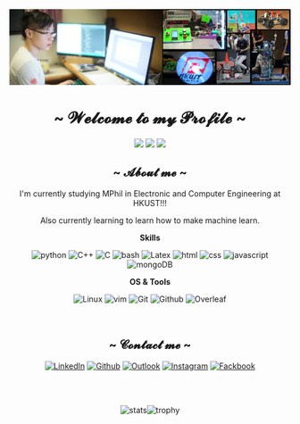 <div {width:300px;} align="center" >
<img src="images/propic.jpg">
</div>
<body>
<h1 align="center">~ 𝓦𝓮𝓵𝓬𝓸𝓶𝓮 𝓽𝓸 𝓶𝔂 𝓟𝓻𝓸𝓯𝓲𝓵𝓮 ~</h1>
<div align="center">

![](https://komarev.com/ghpvc/?username=LoginLEE&style=flat-square&label=Views&color=lightgrey)
![](https://badges.pufler.dev/visits/LoginLEE/LoginLEE?color=black&logo=github&style=flat-square)
![](https://badges.pufler.dev/repos/LoginLEE?color=white&logo=github&style=flat-square)

<h2 align="center">  ~ 𝓐𝓫𝓸𝓾𝓽 𝓶𝓮 ~  </h2>

<p>

I'm currently studying MPhil in Electronic and Computer Engineering at HKUST!!!

Also currently learning to learn how to make machine learn.


<b>Skills</b>


![python](https://img.shields.io/badge/python-★★★-lightgrey?labelColor=3776AB&logo=Python&style=for-the-badge&logoColor=white)
![C++](https://img.shields.io/badge/c++-★★★-lightgrey?labelColor=3776AB&logo=cplusplus&style=for-the-badge&logoColor=white)
![C](https://img.shields.io/badge/c-★★★-lightgrey?labelColor=3776AB&logo=c&style=for-the-badge&logoColor=white)
![bash](https://img.shields.io/badge/bash-★★★-lightgrey?labelColor=4EAA25&logo=GNU-Bash&style=for-the-badge&logoColor=white)
![Latex](https://img.shields.io/badge/Latex-★★☆-lightgrey?labelColor=008080&logo=LaTeX&style=for-the-badge&logoColor=white)
![html](https://img.shields.io/badge/html-★☆☆-lightgrey?labelColor=E34F26&logo=HTML5&style=for-the-badge&logoColor=white)
![css](https://img.shields.io/badge/css-★☆☆-lightgrey?labelColor=1572B6&logo=CSS3&style=for-the-badge&logoColor=white)
![javascript](https://img.shields.io/badge/javascript-★☆☆-lightgrey?labelColor=F7DF1E&logo=JavaScript&style=for-the-badge&logoColor=black)
![mongoDB](https://img.shields.io/badge/MongoDB-★☆☆-lightgrey?labelColor=47A248&logo=MongoDB&style=for-the-badge&logoColor=white)

<b>OS & Tools</b>



![Linux](https://img.shields.io/badge/-Linux-FCC624?logo=Linux&style=for-the-badge&logoColor=black)
![vim](https://img.shields.io/badge/-vim-019733?logo=Vim&style=for-the-badge&logoColor=white)
![Git](https://img.shields.io/badge/-Git-F05032?logo=Git&style=for-the-badge&logoColor=white)
![Github](https://img.shields.io/badge/-Github-181717?logo=Github&style=for-the-badge&logoColor=white)
![Overleaf](https://img.shields.io/badge/-Overleaf-47A141?logo=Overleaf&style=for-the-badge&logoColor=white)



</details>

<br>

<h2 align="center"> ~ 𝓒𝓸𝓷𝓽𝓪𝓬𝓽 𝓶𝓮 ~ </h2>

[![LinkedIn](https://img.shields.io/badge/-LinkedIn-FFFFFF?style=for-the-badge&logo=LinkedIn&logoColor=blue)](https://www.linkedin.com/in/edmund-lee-9015331a5/)
[![Github](https://img.shields.io/badge/-Github-181717?style=for-the-badge&logo=Github&logoColor=white)](https://github.com/LoginLEE)
[![Outlook](https://img.shields.io/badge/-Outlook-FFFFFF?style=for-the-badge&logo=MicrosoftOutlook&logoColor=blue)](mailto:lyleeaf@connect.ust.hk)
[![Instagram](https://img.shields.io/badge/-Instagram-8a3ab9?style=for-the-badge&logo=Instagram&logoColor=white)](https://www.instagram.com/lokyin_lokyin_lokyin/)
[![Fackbook](https://img.shields.io/badge/-Facebook-FFFFFF?style=for-the-badge&logo=Facebook&logoColor=blue)](https://www.facebook.com/call.me.yinyin/)

<br>
<br>

![stats](https://github-readme-stats.vercel.app/api?username=LoginLEE&show_icons=true&count_private=true&title_color=f7d745&text_color=b2d76c&icon_color=6562af&bg_color=00000000&hide=bg-color&hide_border=true)![trophy](https://github-profile-trophy.vercel.app/?username=LoginLEE&theme=juicyfresh&no-bg=true&no-frame=true&column=4&")

</div>

<!--
![mpa](https://github-readme-stats.vercel.app/api/pin/?username=mobidic&repo=mpa&show_owner=true&title_color=f7d745&text_color=b2d76c&icon_color=6562af&bg_color=00000000&hide=bg-color&hide_border=true)
![miams](https://github-readme-stats.vercel.app/api/pin/?username=bialimed&repo=miams&show_owner=true&title_color=f7d745&text_color=b2d76c&icon_color=6562af&bg_color=00000000&hide=bg-color&hide_border=true)

![mobidl](https://github-readme-stats.vercel.app/api/pin/?username=mobidic&repo=mobidl&show_owner=true&title_color=f7d745&text_color=b2d76c&icon_color=6562af&bg_color=00000000&hide=bg-color&hide_border=true)
![mobidlTasks](https://github-readme-stats.vercel.app/api/pin/?username=mobidl&repo=tasks&show_owner=true&title_color=f7d745&text_color=b2d76c&icon_color=6562af&bg_color=00000000&hide=bg-color&hide_border=true)
-->





